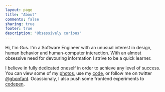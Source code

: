 ```yaml
---
layout: page
title: "About"
comments: false
sharing: true
footer: true
description: "Obsessively curious"
---
```

Hi, I'm Gus. I'm a Software Engineer with an unusual interest in design, human behavior and human-computer interaction. With an almost obsessive need for devouring information I strive to be a quick learner.

I believe in fully dedicated oneself in order to achieve any level of success. You can view some of my [photos](//flickr.com/gbonfant), use my [code](//github.com/gbonfant), or follow me on twitter [@gbonfant](//twitter.com/gbonfant). Ocassionaly, I also push some frontend experiments to [codepen](//codepen.io/gus/).
